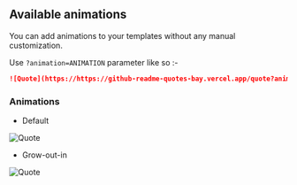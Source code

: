 ## Available animations

You can add animations to your templates without any manual customization.

Use `?animation=ANIMATION` parameter like so :-

```md
![Quote](https://https://github-readme-quotes-bay.vercel.app/quote?animation=grow_out_in)
```

### Animations

- Default <br>

![Quote](https://https://github-readme-quotes-bay.vercel.app/quote?theme=dark)

- Grow-out-in <br>

![Quote](https://https://github-readme-quotes-bay.vercel.app/quote?theme=dark&animation=grow_out_in)
